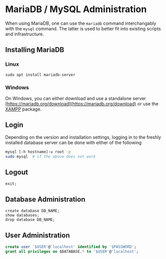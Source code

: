 # MariaDB / MySQL Administration
When using MariaDB, one can use the `mariadb` command interchangably with
the `mysql` command. The latter is used to better fit into existing
scripts and infrastructure.

## Installing MariaDB

### Linux

```
sudo apt install mariadb-server
```

### Windows
On Windows, you can either download and use a standalone server
[https://mariadb.org/download](https://mariadb.org/download)
or use the
[XAMPP](https://sourceforge.net/projects/xampp/files/) package.

## Login
Depending on the version and installation settings, logging in to the
freshly installed database server can be done with either of the following
```bash
mysql [-h hostname]-u root -p
sudo mysql  # if the above does not work
```

## Logout
```
exit;
```

## Database Administration

```
create database DB_NAME;
show databases;
drop database DB_NAME;
```

## User Administration
```sql
create user '$USER'@'localhost' identified by '$PASSWORD';
grant all privileges on $DATABASE.* to '$USER'@'localhost';
```
